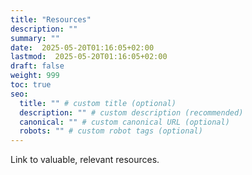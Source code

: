 ```yaml
---
title: "Resources"
description: ""
summary: ""
date:  2025-05-20T01:16:05+02:00
lastmod:  2025-05-20T01:16:05+02:00
draft: false
weight: 999
toc: true
seo:
  title: "" # custom title (optional)
  description: "" # custom description (recommended)
  canonical: "" # custom canonical URL (optional)
  robots: "" # custom robot tags (optional)
---
```


Link to valuable, relevant resources.
